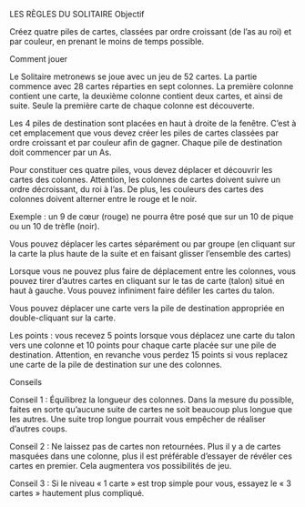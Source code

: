 LES RÈGLES DU SOLITAIRE
Objectif

Créez quatre piles de cartes, classées par ordre croissant (de l’as au roi) et par couleur, en prenant le moins de temps possible.

Comment jouer

Le Solitaire metronews se joue avec un jeu de 52 cartes. La partie commence avec 28 cartes réparties en sept colonnes. La première colonne contient une carte, la deuxième colonne contient deux cartes, et ainsi de suite. Seule la première carte de chaque colonne est découverte.

Les 4 piles de destination sont placées en haut à droite de la fenêtre. C’est à cet emplacement que vous devez créer les piles de cartes classées par ordre croissant et par couleur afin de gagner. Chaque pile de destination doit commencer par un As.

Pour constituer ces quatre piles, vous devez déplacer et découvrir les cartes des colonnes. Attention, les colonnes de cartes doivent suivre un ordre décroissant, du roi à l’as. De plus, les couleurs des cartes des colonnes doivent alterner entre le rouge et le noir.

Exemple : un 9 de cœur (rouge) ne pourra être posé que sur un 10 de pique ou un 10 de trèfle (noir).

Vous pouvez déplacer les cartes séparément ou par groupe (en cliquant sur la carte la plus haute de la suite et en faisant glisser l’ensemble des cartes)

Lorsque vous ne pouvez plus faire de déplacement entre les colonnes, vous pouvez tirer d’autres cartes en cliquant sur le tas de carte (talon) situé en haut à gauche. Vous pouvez infiniment faire défiler les cartes du talon.

Vous pouvez déplacer une carte vers la pile de destination appropriée en double-cliquant sur la carte.

Les points : vous recevez 5 points lorsque vous déplacez une carte du talon vers une colonne et 10 points pour chaque carte placée sur une pile de destination. Attention, en revanche vous perdez 15 points si vous replacez une carte de la pile de destination sur une des colonnes.

Conseils

Conseil 1 : Équilibrez la longueur des colonnes. Dans la mesure du possible, faites en sorte qu’aucune suite de cartes ne soit beaucoup plus longue que les autres. Une suite trop longue pourrait vous empêcher de réaliser d’autres coups.

Conseil 2 : Ne laissez pas de cartes non retournées. Plus il y a de cartes masquées dans une colonne, plus il est préférable d’essayer de révéler ces cartes en premier. Cela augmentera vos possibilités de jeu.

Conseil 3 : Si le niveau « 1 carte » est trop simple pour vous, essayez le « 3 cartes » hautement plus compliqué.
